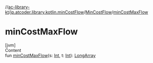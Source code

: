 //[ac-library-kt](../../index.md)/[jp.atcoder.library.kotlin.minCostFlow](../index.md)/[MinCostFlow](index.md)/[minCostMaxFlow](min-cost-max-flow.md)



# minCostMaxFlow  
[jvm]  
Content  
fun [minCostMaxFlow](min-cost-max-flow.md)(s: [Int](https://kotlinlang.org/api/latest/jvm/stdlib/kotlin/-int/index.html), t: [Int](https://kotlinlang.org/api/latest/jvm/stdlib/kotlin/-int/index.html)): [LongArray](https://kotlinlang.org/api/latest/jvm/stdlib/kotlin/-long-array/index.html)  



